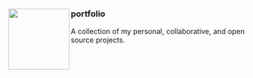 <div align="left">

<img src="https://avatars.githubusercontent.com/u/47420407?v=4" align="left" width="120px" height="120px">

<h3>portfolio</h3>
<p>A collection of my personal, collaborative, and open source projects.</p>

</div>

<br>
